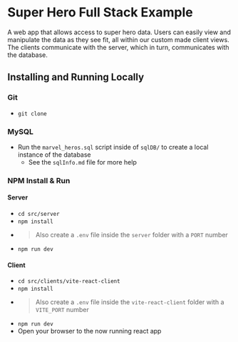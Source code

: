 # Super Hero Full Stack Example

A web app that allows access to super hero data. 
Users can easily view and manipulate the data as they see fit, all within our custom made client views.
The clients communicate with the server, which in turn, communicates with the database.

## Installing and Running Locally

### Git
- `git clone `
### MySQL
- Run the `marvel_heros.sql` script inside of `sqlDB/` to create a local instance of the database
    - See the `sqlInfo.md` file for more help
### NPM Install & Run
#### Server
- `cd src/server`
- `npm install`
- > Also create a `.env` file inside the `server` folder with a `PORT` number
- `npm run dev`


#### Client
- `cd src/clients/vite-react-client`
- `npm install`
- > Also create a `.env` file inside the `vite-react-client` folder with a `VITE_PORT` number
- `npm run dev`
- Open your browser to the now running react app